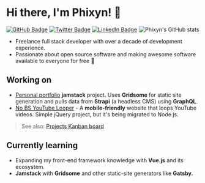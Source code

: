 # Hi there, I'm Phixyn! 👋

<a href="https://github-readme-stats.vercel.app/api?username=phixyn&show_icons=true&theme=dracula&count_private=true&hide=contribs&custom_title=Phixyn%27s%20GitHub%20Stats" title="Phixyn's GitHub stats"><img src="https://github-readme-stats.vercel.app/api?username=phixyn&show_icons=true&theme=dracula&count_private=true&hide=contribs&custom_title=Phixyn%27s%20GitHub%20Stats" alt="Phixyn's GitHub stats" align="right"></a>

[![GitHub Badge](https://img.shields.io/badge/github-%23100000.svg?&style=for-the-badge&logo=github&logoColor=white)](https://github.com/Phixyn)
[![Twitter Badge](https://img.shields.io/badge/twitter-%231DA1F2.svg?&style=for-the-badge&logo=twitter&logoColor=white)](https://twitter.com/Phixyn)
[![LinkedIn Badge](https://img.shields.io/badge/linkedin-%230077B5.svg?&style=for-the-badge&logo=linkedin&logoColor=white)](https://www.linkedin.com/in/alpechepancha)

* Freelance full stack developer with over a decade of development experience.
* Passionate about open source software and making awesome software available to everyone for free 💜

## Working on

* [Personal portfolio](https://github.com/Phixyn/redhawk) **jamstack** project. Uses **Gridsome** for static site generation and pulls data from **Strapi** (a headless CMS) using **GraphQL**.
* [No BS YouTube Looper](https://github.com/Phixyn/no-bs-looper) - A **mobile-friendly** website that loops YouTube videos. Simple jQuery project, but it's being migrated to Node.js.

> See also: [Projects Kanban board](https://github.com/users/Phixyn/projects/1)

## Currently learning

* Expanding my front-end framework knowledge with **Vue.js** and its ecosystem.
* **Jamstack** with **Gridsome** and other static-site generators like **Gatsby.**
